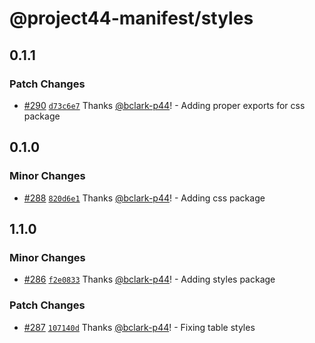 # @project44-manifest/styles

## 0.1.1

### Patch Changes

- [#290](https://github.com/project44/manifest/pull/290)
  [`d73c6e7`](https://github.com/project44/manifest/commit/d73c6e79954fe75e10c78bb5a46656293ea8bf46)
  Thanks [@bclark-p44](https://github.com/bclark-p44)! - Adding proper exports for css package

## 0.1.0

### Minor Changes

- [#288](https://github.com/project44/manifest/pull/288)
  [`820d6e1`](https://github.com/project44/manifest/commit/820d6e1e69ba89ac95119e081ca76393c4a4308b)
  Thanks [@bclark-p44](https://github.com/bclark-p44)! - Adding css package

## 1.1.0

### Minor Changes

- [#286](https://github.com/project44/manifest/pull/286)
  [`f2e0833`](https://github.com/project44/manifest/commit/f2e0833c20e45341594ec201036e55229ef554d3)
  Thanks [@bclark-p44](https://github.com/bclark-p44)! - Adding styles package

### Patch Changes

- [#287](https://github.com/project44/manifest/pull/287)
  [`107140d`](https://github.com/project44/manifest/commit/107140d69e20d637e0bbb5647f73f6dd125d14e5)
  Thanks [@bclark-p44](https://github.com/bclark-p44)! - Fixing table styles
